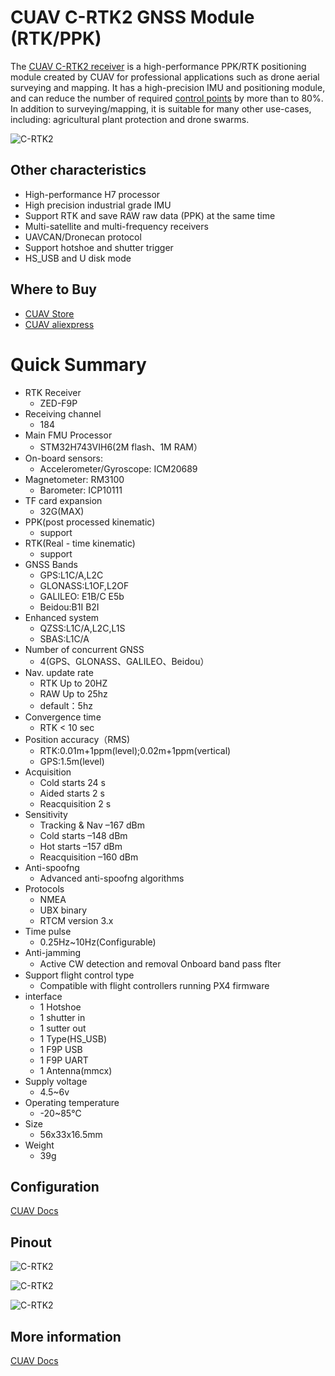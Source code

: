 # CUAV C-RTK2 GNSS Module (RTK/PPK)

The [CUAV C-RTK2 receiver](https://www.cuav.net/en/c_rtk_9ps/) is a high-performance PPK/RTK positioning module created by CUAV for professional applications such as drone aerial surveying and mapping. It has a high-precision IMU and positioning module, and can reduce the number of required [control points](https://www.youtube.com/watch?v=3k7v5aXyuKQ) by more than to 80%. In addition to surveying/mapping, it is suitable for many other use-cases, including: agricultural plant protection and drone swarms.

![C-RTK2](../../assets/hardware/gps/cuav_rtk2/c-rtk2.png)

## Other characteristics

- High-performance H7 processor
- High precision industrial grade IMU
- Support RTK and save RAW raw data (PPK) at the same time
- Multi-satellite and multi-frequency receivers
- UAVCAN/Dronecan protocol
- Support hotshoe and shutter trigger
- HS_USB and U disk mode

## Where to Buy

- [CUAV Store](https://store.cuav.net/shop/c-rtk-2/)
- [CUAV aliexpress](https://pt.aliexpress.com/item/1005003754165772.html?spm=a2g0o.store_pc_groupList.8148356.13.2f893550i0NE4o)

# Quick Summary

- RTK Receiver
  - ZED-F9P
- Receiving channel
  - 184
- Main FMU Processor
  - STM32H743VIH6(2M flash、1M RAM）
- On-board sensors:
  - Accelerometer/Gyroscope: ICM20689
- Magnetometer: RM3100
  - Barometer: ICP10111
- TF card expansion
  - 32G(MAX)
- PPK(post processed kinematic)
  - support
- RTK(Real - time kinematic)
  - support
- GNSS Bands
  - GPS:L1C/A,L2C
  - GLONASS:L1OF,L2OF
  - GALILEO: E1B/C E5b
  - Beidou:B1I B2I
- Enhanced system
  - QZSS:L1C/A,L2C,L1S
  - SBAS:L1C/A
- Number of concurrent GNSS
  - 4(GPS、GLONASS、GALILEO、Beidou）
- Nav. update rate
  - RTK Up to 20HZ
  - RAW Up to 25hz
  - default：5hz
- Convergence time
  - RTK < 10 sec
- Position accuracy（RMS)
  - RTK:0.01m+1ppm(level);0.02m+1ppm(vertical)
  - GPS:1.5m(level)
- Acquisition
  - Cold starts 24 s
  - Aided starts 2 s
  - Reacquisition 2 s
- Sensitivity
  - Tracking & Nav –167 dBm
  - Cold starts –148 dBm
  - Hot starts –157 dBm
  - Reacquisition –160 dBm
- Anti-spoofng
  - Advanced anti-spoofng algorithms
- Protocols
  - NMEA
  - UBX binary
  - RTCM version 3.x
- Time pulse
  - 0.25Hz~10Hz(Configurable)
- Anti-jamming
  - Active CW detection and removal Onboard band pass ﬂter
- Support flight control type
  - Compatible with flight controllers running PX4 firmware
- interface
  - 1 Hotshoe
  - 1 shutter in
  - 1 sutter out
  - 1 Type(HS_USB)
  - 1 F9P USB
  - 1 F9P UART
  - 1 Antenna(mmcx)
- Supply voltage
  - 4.5~6v
- Operating temperature
  - -20~85℃
- Size
  - 56x33x16.5mm
- Weight
  - 39g

## Configuration

[CUAV Docs](https://doc.cuav.net/gps/c-rtk2/en/quick-start-c-rtk2.html)

## Pinout

![C-RTK2](../../assets/hardware/gps/cuav_rtk2/c-rtk2_pinouts1.jpg)

![C-RTK2](../../assets/hardware/gps/cuav_rtk2/c-rtk2_pinouts0.jpg)

![C-RTK2](../../assets/hardware/gps/cuav_rtk2/c-rtk2_pinouts2.jpg)

## More information

[CUAV Docs](https://doc.cuav.net/gps/c-rtk-series/en/c-rtk-9ps/)
